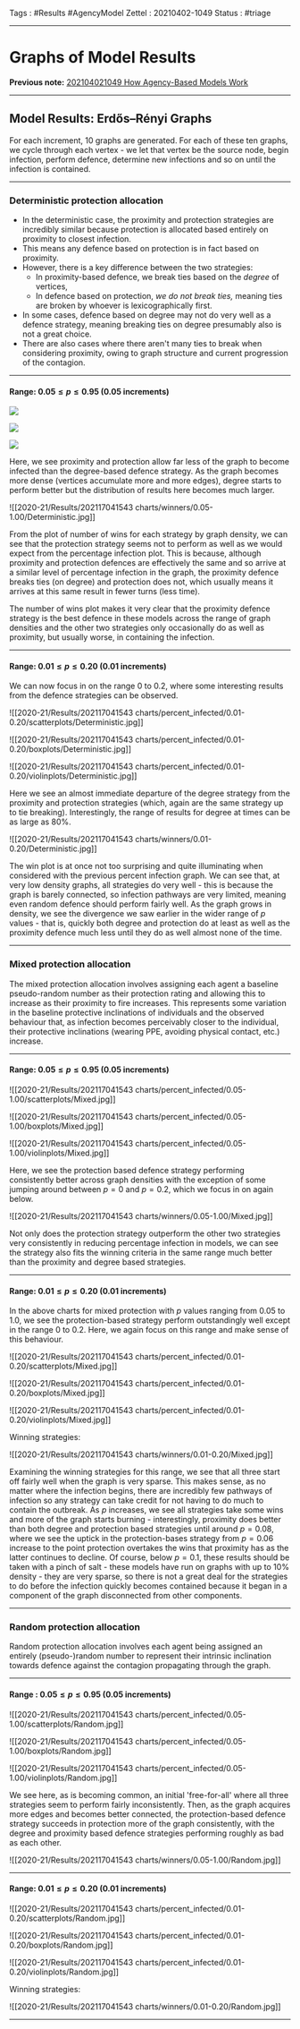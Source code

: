 Tags :    #Results #AgencyModel 
Zettel :  20210402-1049
Status : #triage 

-----

# Graphs of Model Results

**Previous note:** [202104021049 How Agency-Based Models Work](202104021049%20How%20Agency-Based%20Models%20Work.md)

-----

## Model Results: Erdős–Rényi Graphs

For each increment, 10 graphs are generated. For each of these ten graphs, we cycle through each vertex - we let that vertex be the source node, begin infection, perform defence, determine new infections and so on until the infection is contained. 

-----

### Deterministic protection allocation

* In the deterministic case, the proximity and protection strategies are incredibly similar because protection is allocated based entirely on proximity to closest infection.
* This means any defence based on protection is in fact based on proximity. 
* However, there is a key difference between the two strategies:
	*  In proximity-based defence, we break ties based on the _degree_ of vertices,
	*  In defence based on protection, _we do not break ties,_ meaning ties are broken by whoever is lexicographically first. 
*  In some cases, defence based on degree may not do very well as a defence strategy, meaning breaking ties on degree presumably also is not a great choice. 
*  There are also cases where there aren't many ties to break when considering proximity, owing to graph structure and current progression of the contagion.

-----

#### Range: $0.05 \leq p \leq 0.95$ (0.05 increments)

![](2020-21/Results/202117041543%20charts/percent_infected/0.05-1.00/scatterplots/Deterministic.jpg)

![](2020-21/Results/202117041543%20charts/percent_infected/0.05-1.00/boxplots/Deterministic.jpg)

![](2020-21/Results/202117041543%20charts/percent_infected/0.05-1.00/violinplots/Deterministic.jpg)

Here, we see proximity and protection allow far less of the graph to become infected than the degree-based defence strategy. As the graph becomes more dense (vertices accumulate more and more edges), degree starts to perform better but the distribution of results here becomes much larger.

![[2020-21/Results/202117041543 charts/winners/0.05-1.00/Deterministic.jpg]]

From the plot of number of wins for each strategy by graph density, we can see that the protection strategy seems not to perform as well as we would expect from the percentage infection plot. This is because, although proximity and protection defences are effectively the same and so arrive at a similar level of percentage infection in the graph, the proximity defence breaks ties (on degree) and protection does not, which usually means it arrives at this same result in fewer turns (less time). 

The number of wins plot makes it very clear that the proximity defence strategy is the best defence in these models across the range of graph densities and the other two strategies only occasionally do as well as proximity, but usually worse, in containing the infection.

-----

#### Range:  $0.01 \leq p \leq 0.20$ (0.01 increments)

We can now focus in on the range 0 to 0.2, where some interesting results from the defence strategies can be observed.

![[2020-21/Results/202117041543 charts/percent_infected/0.01-0.20/scatterplots/Deterministic.jpg]]

![[2020-21/Results/202117041543 charts/percent_infected/0.01-0.20/boxplots/Deterministic.jpg]]

![[2020-21/Results/202117041543 charts/percent_infected/0.01-0.20/violinplots/Deterministic.jpg]]

Here we see an almost immediate departure of the degree strategy from the proximity and protection strategies (which, again are the same strategy up to tie breaking). Interestingly, the range of results for degree at times can be as large as 80%.

![[2020-21/Results/202117041543 charts/winners/0.01-0.20/Deterministic.jpg]]

The win plot is at once not too surprising and quite illuminating when considered with the previous percent infection graph. We can see that, at very low density graphs, all strategies do very well - this is because the graph is barely connected, so infection pathways are very limited, meaning even random defence should perform fairly well. As the graph grows in density, we see the divergence we saw earlier in the wider range of $p$ values - that is, quickly both degree and protection do at least as well as the proximity defence much less until they do as well almost none of the time.

-----

### Mixed protection allocation

The mixed protection allocation involves assigning each agent a baseline pseudo-random number as their protection rating and allowing this to increase as their proximity to fire increases. This represents some variation in the baseline protective inclinations of individuals and the observed behaviour that, as infection becomes perceivably closer to the individual, their protective inclinations (wearing PPE, avoiding physical contact, etc.) increase.

-----

#### Range: $0.05 \leq p \leq 0.95$ (0.05 increments)

![[2020-21/Results/202117041543 charts/percent_infected/0.05-1.00/scatterplots/Mixed.jpg]]

![[2020-21/Results/202117041543 charts/percent_infected/0.05-1.00/boxplots/Mixed.jpg]]

![[2020-21/Results/202117041543 charts/percent_infected/0.05-1.00/violinplots/Mixed.jpg]]

Here, we see the protection based defence strategy performing consistently better across graph densities with the exception of some jumping around between $p=0$ and $p=0.2$, which we focus in on again below.

![[2020-21/Results/202117041543 charts/winners/0.05-1.00/Mixed.jpg]]

Not only does the protection strategy outperform the other two strategies very consistently in reducing percentage infection in models, we can see the strategy also fits the winning criteria in the same range much better than the proximity and degree based strategies.

-----

#### Range:  $0.01 \leq p \leq 0.20$ (0.01 increments)

In the above charts for mixed protection with $p$ values ranging from 0.05 to 1.0, we see the protection-based strategy perform outstandingly well except in the range 0 to 0.2. Here, we again focus on this range and make sense of this behaviour.

![[2020-21/Results/202117041543 charts/percent_infected/0.01-0.20/scatterplots/Mixed.jpg]]

![[2020-21/Results/202117041543 charts/percent_infected/0.01-0.20/boxplots/Mixed.jpg]]

![[2020-21/Results/202117041543 charts/percent_infected/0.01-0.20/violinplots/Mixed.jpg]]

Winning strategies:

![[2020-21/Results/202117041543 charts/winners/0.01-0.20/Mixed.jpg]]

Examining the winning strategies for this range, we see that all three start off fairly well when the graph is very sparse. This makes sense, as no matter where the infection begins, there are incredibly few pathways of infection so any strategy can take credit for not having to do much to contain the outbreak. As $p$ increases, we see all strategies take some wins and more of the graph starts burning - interestingly, proximity does better than both degree and protection based strategies until around $p=0.08$, where we see the uptick in the protection-bases strategy from $p=0.06$ increase to the point protection overtakes the wins that proximity has as the latter continues to decline. Of course, below $p=0.1$, these results should be taken with a pinch of salt - these models have run on graphs with up to 10% density - they are very sparse, so there is not a great deal for the strategies to do before the infection quickly becomes contained because it began in a component of the graph disconnected from other components.

-----

### Random protection allocation

Random protection allocation involves each agent being assigned an entirely (pseudo-)random number to represent their intrinsic inclination towards defence against the contagion propagating through the graph.

-----

#### Range : $0.05 \leq p \leq 0.95$ (0.05 increments)

![[2020-21/Results/202117041543 charts/percent_infected/0.05-1.00/scatterplots/Random.jpg]]

![[2020-21/Results/202117041543 charts/percent_infected/0.05-1.00/boxplots/Random.jpg]]

![[2020-21/Results/202117041543 charts/percent_infected/0.05-1.00/violinplots/Random.jpg]]

We see here, as is becoming common, an initial 'free-for-all' where all three strategies seem to perform fairly inconsistently. Then, as the graph acquires more edges and becomes better connected, the protection-based defence strategy succeeds in protection more of the graph consistently, with the degree and proximity based defence strategies performing roughly as bad as each other.


![[2020-21/Results/202117041543 charts/winners/0.05-1.00/Random.jpg]]

-----

#### Range: $0.01 \leq p \leq 0.20$ (0.01 increments)

![[2020-21/Results/202117041543 charts/percent_infected/0.01-0.20/scatterplots/Random.jpg]]

![[2020-21/Results/202117041543 charts/percent_infected/0.01-0.20/boxplots/Random.jpg]]

![[2020-21/Results/202117041543 charts/percent_infected/0.01-0.20/violinplots/Random.jpg]]

Winning strategies:

![[2020-21/Results/202117041543 charts/winners/0.01-0.20/Random.jpg]]

-----
